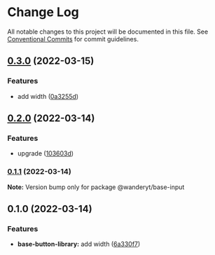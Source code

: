 # Change Log

All notable changes to this project will be documented in this file.
See [Conventional Commits](https://conventionalcommits.org) for commit guidelines.

## [0.3.0](https://github.com/davidren-apt/nx-space/compare/@wanderyt/base-input@0.2.0...@wanderyt/base-input@0.3.0) (2022-03-15)


### Features

* add width ([0a3255d](https://github.com/davidren-apt/nx-space/commit/0a3255d749a413c0b412e1af39291f4e640434dd))



## [0.2.0](https://github.com/davidren-apt/nx-space/compare/@wanderyt/base-input@0.1.1...@wanderyt/base-input@0.2.0) (2022-03-14)


### Features

* upgrade ([103603d](https://github.com/davidren-apt/nx-space/commit/103603d80b700b2245178afdf7a719adc9cfc080))



### [0.1.1](https://github.com/davidren-apt/nx-space/compare/@wanderyt/base-input@0.1.0...@wanderyt/base-input@0.1.1) (2022-03-14)

**Note:** Version bump only for package @wanderyt/base-input





## 0.1.0 (2022-03-14)


### Features

* **base-button-library:** add width ([6a330f7](https://github.com/davidren-apt/nx-space/commit/6a330f7dc64720ece036108e68ac3a18a24d6ffb))
